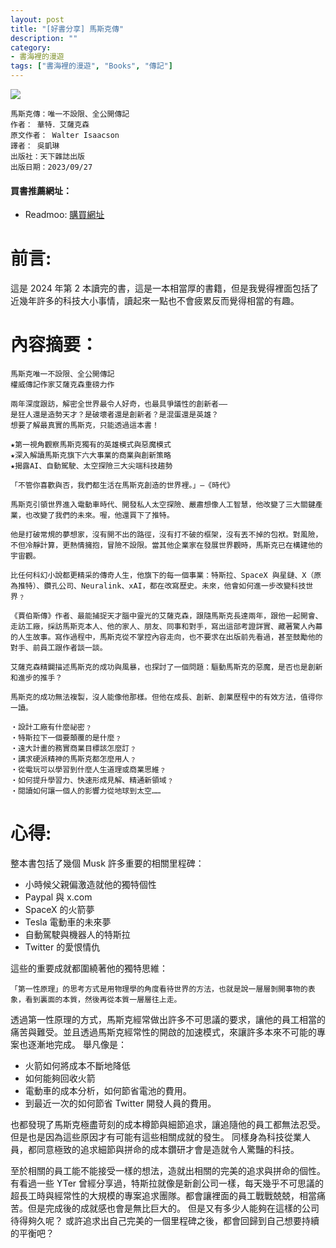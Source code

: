 ```yaml
---
layout: post
title: "[好書分享] 馬斯克傳"
description: ""
category: 
- 書海裡的漫遊
tags: ["書海裡的漫遊", "Books", "傳記"]
---
```


<div><a href="https://moo.im/a/4cmzGQ" title="馬斯克傳"><img src="https://cdn.readmoo.com/cover/bf/ifc5kec_210x315.jpg?v=0" /></a></div>



```
馬斯克傳：唯一不設限、全公開傳記
作者： 華特．艾薩克森  
原文作者： Walter Isaacson  
譯者： 吳凱琳  
出版社：天下雜誌出版 
出版日期：2023/09/27
```

#### 買書推薦網址：

- Readmoo: [購買網址](https://moo.im/a/4cmzGQ)

# 前言:

這是 2024 年第 2 本讀完的書，這是一本相當厚的書籍，但是我覺得裡面包括了近幾年許多的科技大小事情，讀起來一點也不會疲累反而覺得相當的有趣。

# 內容摘要：

```
馬斯克唯一不設限、全公開傳記
權威傳記作家艾薩克森重磅力作

兩年深度跟訪，解密全世界最令人好奇，也最具爭議性的創新者——
是狂人還是造勢天才？是破壞者還是創新者？是混蛋還是英雄？
想要了解最真實的馬斯克，只能透過這本書！

★第一視角觀察馬斯克獨有的英雄模式與惡魔模式
★深入解讀馬斯克旗下六大事業的商業與創新策略
★揭露AI、自動駕駛、太空探險三大尖端科技趨勢

「不管你喜歡與否，我們都生活在馬斯克創造的世界裡。」—《時代》

馬斯克引領世界進入電動車時代、開發私人太空探險、嚴肅想像人工智慧，他改變了三大關鍵產業，也改變了我們的未來。喔，他還買下了推特。

他是打破常規的夢想家，沒有開不出的路徑，沒有打不破的框架，沒有丟不掉的包袱。對風險，不但冷靜計算，更熱情擁抱，冒險不設限。當其他企業家在發展世界觀時，馬斯克已在構建他的宇宙觀。

比任何科幻小說都更精采的傳奇人生，他旗下的每一個事業：特斯拉、SpaceX 與星鏈、X（原為推特）、鑽孔公司、Neuralink、xAI，都在改寫歷史。未來，他會如何進一步改變科技世界﹖

《賈伯斯傳》作者、最能捕捉天才腦中靈光的艾薩克森，跟隨馬斯克長達兩年，跟他一起開會、走訪工廠，採訪馬斯克本人、他的家人、朋友、同事和對手，寫出這部考證詳實、藏著驚人內幕的人生故事。寫作過程中，馬斯克從不掌控內容走向，也不要求在出版前先看過，甚至鼓勵他的對手、前員工跟作者談一談。

艾薩克森精闢描述馬斯克的成功與風暴，也探討了一個問題：驅動馬斯克的惡魔，是否也是創新和進步的推手？

馬斯克的成功無法複製，沒人能像他那樣。但他在成長、創新、創業歷程中的有效方法，值得你一讀。

‧設計工廠有什麼祕密﹖
‧特斯拉下一個要顛覆的是什麼﹖
‧遠大計畫的務實商業目標該怎麼訂﹖
‧講求硬派精神的馬斯克都怎麼用人﹖
‧從電玩可以學習到什麼人生道理或商業思維﹖
‧如何提升學習力、快速形成見解、精通新領域﹖
‧閱讀如何讓一個人的影響力從地球到太空……
```



# 心得:

整本書包括了幾個 Musk 許多重要的相關里程碑：

- 小時候父親偏激造就他的獨特個性
- Paypal 與 x.com
- SpaceX 的火箭夢
- Tesla 電動車的未來夢
- 自動駕駛與機器人的特斯拉
- Twitter 的愛恨情仇

這些的重要成就都圍繞著他的獨特思維：

```
「第一性原理」的思考方式是用物理學的角度看待世界的方法，也就是說一層層剝開事物的表象，看到裏面的本質，然後再從本質一層層往上走。
```

透過第一性原理的方式，馬斯克經常做出許多不可思議的要求，讓他的員工相當的痛苦與難受。並且透過馬斯克經常性的開啟的加速模式，來讓許多本來不可能的專案也逐漸地完成。 舉凡像是：

- 火箭如何將成本不斷地降低
- 如何能夠回收火箭
- 電動車的成本分析，如何節省電池的費用。
- 到最近一次的如何節省 Twitter 開發人員的費用。

也都發現了馬斯克極盡苛刻的成本樽節與細節追求，讓追隨他的員工都無法忍受。但是也是因為這些原因才有可能有這些相關成就的發生。 同樣身為科技從業人員，都同意極致的追求細節與拼命的成本鑽研才會是造就令人驚豔的科技。 

至於相關的員工能不能接受一樣的想法，造就出相關的完美的追求與拼命的個性。有看過一些 YTer 曾經分享過，特斯拉就像是新創公司一樣，每天幾乎不可思議的超長工時與經常性的大規模的專案追求團隊。都會讓裡面的員工戰戰兢兢，相當痛苦。但是完成後的成就感也會是無比巨大的。 但是又有多少人能夠在這樣的公司待得夠久呢？ 或許追求出自己完美的一個里程碑之後，都會回歸到自己想要持續的平衡吧？

